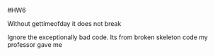 #HW6

Without gettimeofday it does not break

Ignore the exceptionally bad code. Its from broken skeleton code my professor gave me

